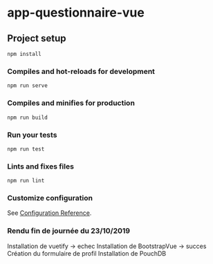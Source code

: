 # app-questionnaire-vue

## Project setup
```
npm install
```

### Compiles and hot-reloads for development
```
npm run serve
```

### Compiles and minifies for production
```
npm run build
```

### Run your tests
```
npm run test
```

### Lints and fixes files
```
npm run lint
```

### Customize configuration
See [Configuration Reference](https://cli.vuejs.org/config/).

### Rendu fin de journée du 23/10/2019
Installation de vuetify -> echec
Installation de BootstrapVue -> succes 
Création du formulaire de profil
Installation de PouchDB
